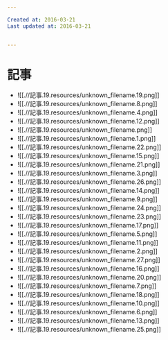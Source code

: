 ```yaml
---

Created at: 2016-03-21
Last updated at: 2016-03-21


---
```


# 記事


* ![[.//記事.19.resources/unknown_filename.19.png]]
* ![[.//記事.19.resources/unknown_filename.8.png]]
* ![[.//記事.19.resources/unknown_filename.4.png]]
* ![[.//記事.19.resources/unknown_filename.12.png]]
* ![[.//記事.19.resources/unknown_filename.png]]
* ![[.//記事.19.resources/unknown_filename.1.png]]
* ![[.//記事.19.resources/unknown_filename.22.png]]
* ![[.//記事.19.resources/unknown_filename.15.png]]
* ![[.//記事.19.resources/unknown_filename.21.png]]
* ![[.//記事.19.resources/unknown_filename.3.png]]
* ![[.//記事.19.resources/unknown_filename.26.png]]
* ![[.//記事.19.resources/unknown_filename.14.png]]
* ![[.//記事.19.resources/unknown_filename.9.png]]
* ![[.//記事.19.resources/unknown_filename.24.png]]
* ![[.//記事.19.resources/unknown_filename.23.png]]
* ![[.//記事.19.resources/unknown_filename.17.png]]
* ![[.//記事.19.resources/unknown_filename.5.png]]
* ![[.//記事.19.resources/unknown_filename.11.png]]
* ![[.//記事.19.resources/unknown_filename.2.png]]
* ![[.//記事.19.resources/unknown_filename.27.png]]
* ![[.//記事.19.resources/unknown_filename.16.png]]
* ![[.//記事.19.resources/unknown_filename.20.png]]
* ![[.//記事.19.resources/unknown_filename.7.png]]
* ![[.//記事.19.resources/unknown_filename.18.png]]
* ![[.//記事.19.resources/unknown_filename.10.png]]
* ![[.//記事.19.resources/unknown_filename.6.png]]
* ![[.//記事.19.resources/unknown_filename.13.png]]
* ![[.//記事.19.resources/unknown_filename.25.png]]

